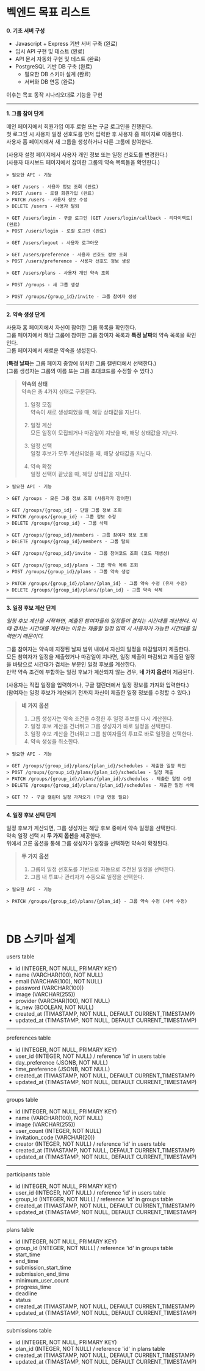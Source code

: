 # 벡엔드 목표 리스트 

**0. 기초 서버 구성**  
- Javascript + Express 기반 서버 구축 (완료)
- 임시 API 구현 및 테스트 (완료)
- API 문서 자동화 구현 및 테스트 (완료)
- PostgreSQL 기반 DB 구축 (완료)
    - 필요한 DB 스키마 설계 (완료)
    - 서버와 DB 연동 (완료)

이후는 목표 동작 시나리오대로 기능을 구현

***

**1. 그룹 참여 단계**

메인 페이지에서 회원가입 이후 로컬 또는 구글 로그인을 진행한다.  
첫 로그인 시 사용자 일정 선호도를 먼저 입력한 후 사용자 홈 페이지로 이동한다.  
사용자 홈 페이지에서 새 그룹을 생성하거나 다른 그룹에 참여한다.

(사용자 설정 페이지에서 사용자 개인 정보 또는 일정 선호도를 변경한다.)  
(사용자 대시보드 페이지에서 참여한 그룹의 약속 목록들을 확인한다.)

```
> 필요한 API - 기능

> GET /users - 사용자 정보 조회 (완료)
> POST /users - 로컬 회원가입 (완료)
> PATCH /users - 사용자 정보 수정
> DELETE /users - 사용자 탈퇴

> GET /users/login - 구글 로그인 (GET /users/login/callback - 리다이렉트) (완료)
> POST /users/login - 로컬 로그인 (완료)

> GET /users/logout - 사용자 로그아웃

> GET /users/preference - 사용자 선호도 정보 조회
> POST /users/preference - 사용자 선호도 정보 생성

> GET /users/plans - 사용자 개인 약속 조회

> POST /groups - 새 그룹 생성

> POST /groups/{group_id}/invite - 그룹 참여자 생성
```

***

**2. 약속 생성 단계**

사용자 홈 페이지에서 자신이 참여한 그룹 목록을 확인한다.  
그룹 페이지에서 해당 그룹에 참여한 그룹 참여자 목록과 **특정 날짜**의 약속 목록을 확인인다.  
그룹 페이지에서 새로운 약속을 생성한다.  

(**특정 날짜**는 그룹 페이지 중앙에 위치한 그룹 캘린더에서 선택한다.)  
(그룹 생성자는 그룹의 이름 또는 그룹 초대코드를 수정할 수 있다.)

> **약속의 상태**  
> 약속은 총 4가지 상태로 구분된다.  
> 1. 일정 모집  
> 약속이 새로 생성되었을 때, 해당 상태값을 지난다.  
>
> 2. 일정 계산  
> 모든 일정이 모집되거나 마감일이 지났을 때, 해당 상태값을 지닌다.
>
> 3. 일정 선택  
> 일정 후보가 모두 계산되었을 때, 해당 상태값을 지닌다.  
> 
> 4. 약속 확정  
> 일정 선택이 끝났을 때, 해당 상태값을 지닌다.


```
> 필요한 API - 기능

> GET /groups - 모든 그룹 정보 조회 (사용자가 참여한)

> GET /groups/{group_id} - 단일 그룹 정보 조회
> PATCH /groups/{group_id} - 그룹 정보 수정
> DELETE /groups/{group_id} - 그룹 삭제

> GET /groups/{group_id}/members - 그룹 참여자 정보 조회
> DELETE /groups/{group_id}/members - 그룹 탈퇴

> GET /groups/{group_id}/invite - 그룹 참여코드 조회 (코드 재생성)

> GET /groups/{group_id}/plans - 그룹 약속 목록 조회
> POST /groups/{group_id}/plans - 그룹 약속 생성

> PATCH /groups/{group_id}/plans/{plan_id} - 그룹 약속 수정 (유저 수정)
> DELETE /groups/{group_id}/plans/{plan_id} - 그룹 약속 삭제
```

***

**3. 일정 후보 계산 단계**

*일정 후보 계산을 시작하면, 제출된 참여자들의 일정들이 겹치는 시간대를 계산한다. 이때 겹치는 시간대를 계산하는 이유는 제출할 일정 입력 시 사용자가 가능한 시간대를 입력받기 때문이다.*

그룹 참여자는 약속에 지정된 날짜 범위 내에서 자신의 일정을 마감일까지 제출한다.  
모든 참여자가 일정을 제출했거나 마감일이 지나면, 일정 제출이 마감되고 제출된 일정을 바탕으로 시간대가 겹치는 부분인 일정 후보를 계산한다.  
만약 약속 조건에 부합하는 일정 후보가 계산되지 않는 경우, **네 가지 옵션**이 제공된다.  

(사용자는 직접 일정을 입력하거나, 구글 캘린더에서 일정 정보를 가져와 입력한다.)  
(참여자는 일정 후보가 계산되기 전까지 자신이 제출한 일정 정보를 수정할 수 있다.)  

> **네 가지 옵션**  
> 1. 그룹 생성자는 약속 조건을 수정한 후 일정 후보를 다시 계산한다.  
> 2. 일정 후보 계산을 건너뛰고 그룹 생성자가 바로 일정을 선택한다.  
> 3. 일정 후보 계산을 건너뛰고 그룹 참여자들의 투표로 바로 일정을 선택한다.  
> 4. 약속 생성을 취소한다. 

```
> 필요한 API - 기능

> GET /groups/{group_id}/plans/{plan_id}/schedules - 제출한 일정 확인
> POST /groups/{group_id}/plans/{plan_id}/schedules - 일정 제출
> PATCH /groups/{group_id}/plans/{plan_id}/schedules - 제출한 일정 수정
> DELETE /groups/{group_id}/plans/{plan_id}/schedules - 제출한 일정 삭제

> GET ?? - 구글 캘린더 일정 가져오기 (구글 연동 필요)
```

***

**4. 일정 후보 선택 단계**

일정 후보가 계산되면, 그룹 생성자는 해당 후보 중에서 약속 일정을 선택한다.  
약속 일정 선택 시 **두 가지 옵션**을 제공한다.  
위에서 고른 옵션을 통해 그룹 생성자가 일정을 선택하면 약속이 확정된다.  

> **두 가지 옵션**  
> 1. 그룹의 일정 선호도를 기반으로 자동으로 추천된 일정을 선택한다.
> 2. 그룹 내 투표나 관리자가 수동으로 일정을 선택한다.

```
> 필요한 API - 기능

> PATCH /groups/{group_id}/plans/{plan_id} - 그룹 약속 수정 (서버 수정)
```
&nbsp;

# DB 스키마 설계

users table
- id (INTEGER, NOT NULL, PRIMARY KEY)
- name (VARCHAR(100), NOT NULL)
- email (VARCHAR(100), NOT NULL)
- password (VARCHAR(100))
- image (VARCHAR(255))
- provider (VARCHAR(100), NOT NULL)
- is_new (BOOLEAN, NOT NULL)
- created_at (TIMASTAMP, NOT NULL, DEFAULT CURRENT_TIMESTAMP)
- updated_at (TIMASTAMP, NOT NULL, DEFAULT CURRENT_TIMESTAMP)

***

preferences table

- id (INTEGER, NOT NULL, PRIMARY KEY)
- user_id (INTEGER, NOT NULL) / reference 'id' in users table
- day_preference (JSONB, NOT NULL)
- time_preference (JSONB, NOT NULL)
- created_at (TIMASTAMP, NOT NULL, DEFAULT CURRENT_TIMESTAMP)
- updated_at (TIMASTAMP, NOT NULL, DEFAULT CURRENT_TIMESTAMP)

***

groups table

- id (INTEGER, NOT NULL, PRIMARY KEY)
- name (VARCHAR(100), NOT NULL)
- image (VARCHAR(255))
- user_count (INTEGER, NOT NULL)
- invitation_code (VARCHAR(20))
- creator (INTEGER, NOT NULL) / reference 'id' in users table
- created_at (TIMASTAMP, NOT NULL, DEFAULT CURRENT_TIMESTAMP)
- updated_at (TIMASTAMP, NOT NULL, DEFAULT CURRENT_TIMESTAMP)

***

participants table

- id (INTEGER, NOT NULL, PRIMARY KEY)
- user_id (INTEGER, NOT NULL) / reference 'id' in users table
- group_id (INTEGER, NOT NULL) / reference 'id' in groups table
- created_at (TIMASTAMP, NOT NULL, DEFAULT CURRENT_TIMESTAMP)
- updated_at (TIMASTAMP, NOT NULL, DEFAULT CURRENT_TIMESTAMP)

***

plans table

- id (INTEGER, NOT NULL, PRIMARY KEY)
- group_id (INTEGER, NOT NULL) / reference 'id' in groups table
- start_time
- end_time
- submission_start_time
- submission_end_time
- minimum_user_count
- progress_time
- deadline
- status
- created_at (TIMASTAMP, NOT NULL, DEFAULT CURRENT_TIMESTAMP)
- updated_at (TIMASTAMP, NOT NULL, DEFAULT CURRENT_TIMESTAMP)

***

submissions table

- id (INTEGER, NOT NULL, PRIMARY KEY)
- plan_id (INTEGER, NOT NULL) / reference 'id' in plans table
- created_at (TIMASTAMP, NOT NULL, DEFAULT CURRENT_TIMESTAMP)
- updated_at (TIMASTAMP, NOT NULL, DEFAULT CURRENT_TIMESTAMP)
